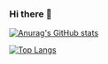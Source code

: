 ### Hi there 👋

[![Anurag's GitHub stats](https://github-readme-stats.vercel.app/api?username=stoneshik&theme=catppuccin_latte)](https://github.com/anuraghazra/github-readme-stats)

[![Top Langs](https://github-readme-stats.vercel.app/api/top-langs/?username=stoneshik&layout=donut&theme=catppuccin_latte)](https://github.com/anuraghazra/github-readme-stats)

